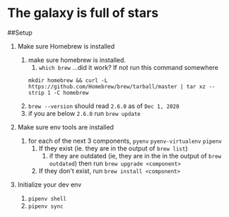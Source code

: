 # The galaxy is full of stars


##Setup
1. Make sure Homebrew is installed
    1. make sure homebrew is installed.
        1. `which brew` ...did it work? If not run this command somewhere
        ```
        mkdir homebrew && curl -L https://github.com/Homebrew/brew/tarball/master | tar xz --strip 1 -C homebrew
        ```
    2. `brew --version` should read `2.6.0` as of `Dec 1, 2020` 
    3. if you are below `2.6.0` run `brew update`
2. Make sure env tools are installed
    1. for each of the next 3 components, `pyenv` `pyenv-virtualenv` `pipenv`    
        1. If they exist (ie. they are in the output of `brew list`)
            1. if they are outdated (ie, they are in the in the output of `brew outdated`) then run `brew upgrade <component>`
        2. If they don't exist, run `brew install <component>`
                
3. Initialize your dev env
    1. `pipenv shell`
    2. `pipenv sync`
 

